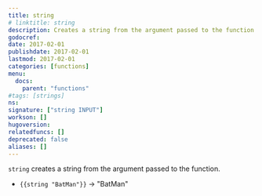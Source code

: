 ```yaml
---
title: string
# linktitle: string
description: Creates a string from the argument passed to the function
godocref:
date: 2017-02-01
publishdate: 2017-02-01
lastmod: 2017-02-01
categories: [functions]
menu:
  docs:
    parent: "functions"
#tags: [strings]
ns:
signature: ["string INPUT"]
workson: []
hugoversion:
relatedfuncs: []
deprecated: false
aliases: []
---
```


`string` creates a string from the argument passed to the function.

* `{{string "BatMan"}}` → "BatMan"

